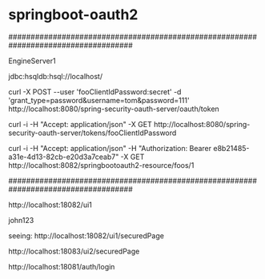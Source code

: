 # springboot-oauth2

####################################################################################


EngineServer1

jdbc:hsqldb:hsql://localhost/



curl -X POST --user 'fooClientIdPassword:secret' -d 'grant_type=password&username=tom&password=111' http://localhost:8080/spring-security-oauth-server/oauth/token

curl -i -H "Accept: application/json" -X GET http://localhost:8080/spring-security-oauth-server/tokens/fooClientIdPassword

curl -i -H "Accept: application/json" -H "Authorization: Bearer e8b21485-a31e-4d13-82cb-e20d3a7ceab7" -X GET http://localhost:8082/springbootoauth2-resource/foos/1


####################################################################################

http://localhost:18082/ui1

john123

seeing: http://localhost:18082/ui1/securedPage


http://localhost:18083/ui2/securedPage

http://localhost:18081/auth/login




